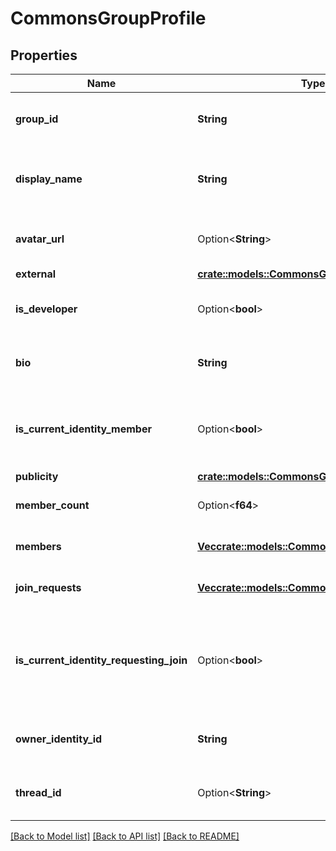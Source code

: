# CommonsGroupProfile

## Properties

Name | Type | Description | Notes
------------ | ------------- | ------------- | -------------
**group_id** | **String** | A universally unique identifier. | 
**display_name** | **String** | Represent a resource's readable display name. | 
**avatar_url** | Option<**String**> | The URL of this group's avatar image. | [optional]
**external** | [**crate::models::CommonsGroupExternalLinks**](CommonsGroupExternalLinks.md) |  | 
**is_developer** | Option<**bool**> | Whether or not this group is a developer. | [optional]
**bio** | **String** | Detailed information about a profile. | 
**is_current_identity_member** | Option<**bool**> | Whether or not the current identity is a member of this group. | [optional]
**publicity** | [**crate::models::CommonsGroupPublicity**](CommonsGroupPublicity.md) |  | 
**member_count** | Option<**f64**> | Unsigned 32 bit integer. | [optional]
**members** | [**Vec<crate::models::CommonsGroupMember>**](CommonsGroupMember.md) | A list of group members. | 
**join_requests** | [**Vec<crate::models::CommonsGroupJoinRequest>**](CommonsGroupJoinRequest.md) | A list of group join requests. | 
**is_current_identity_requesting_join** | Option<**bool**> | Whether or not the current identity is currently requesting to join this group. | [optional]
**owner_identity_id** | **String** | A universally unique identifier. | 
**thread_id** | Option<**String**> | A universally unique identifier. | [optional]

[[Back to Model list]](../README.md#documentation-for-models) [[Back to API list]](../README.md#documentation-for-api-endpoints) [[Back to README]](../README.md)



